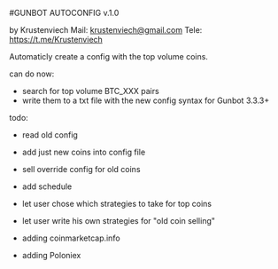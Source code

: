 #GUNBOT AUTOCONFIG
v.1.0

by Krustenviech
Mail: krustenviech@gmail.com
Tele: https://t.me/Krustenviech

Automaticly create a config with the top volume coins.

can do now:
+ search for top volume BTC_XXX pairs
+ write them to a txt file with the new config syntax for Gunbot 3.3.3+

todo:
- read old config
- add just new coins into config file
- sell override config for old coins
- add schedule

- let user chose which strategies to take for top coins
- let user write his own strategies for "old coin selling"
- adding coinmarketcap.info
- adding Poloniex
